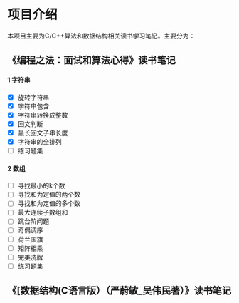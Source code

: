 # 项目介绍

本项目主要为C/C++算法和数据结构相关读书学习笔记。主要分为：

## 《编程之法：面试和算法心得》读书笔记

####  1	字符串

- [x] 旋转字符串
- [x] 字符串包含
- [x] 字符串转换成整数
- [x] 回文判断
- [x] 最长回文子串长度
- [x] 字符串的全排列
- [ ] 练习题集

####  2	数组

- [ ] 寻找最小的k个数
- [ ] 寻找和为定值的两个数
- [ ] 寻找和为定值的多个数
- [ ] 最大连续子数组和
- [ ] 跳台阶问题
- [ ] 奇偶调序
- [ ] 荷兰国旗
- [ ] 矩阵相乘
- [ ] 完美洗牌
- [ ] 练习题集 

## 《[数据结构(C语言版）（严蔚敏_吴伟民著）》读书笔记

>
